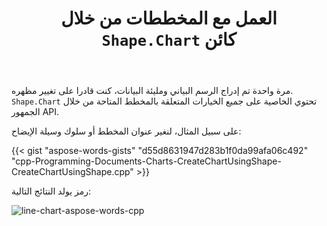 ﻿---
title: العمل مع المخططات من خلال `Shape.Chart` كائن
second_title: Aspose.Words ل C++
articleTitle: العمل مع المخططات من خلال `Shape.Chart` كائن
linktitle: العمل مع المخططات من خلال `Shape.Chart` كائن
description: "الرسوم البيانية في التفاصيل، كيف يرتبط الرسم البياني مع عقدة الشكل في Aspose.Words ل C++."
type: docs
weight: 10
url: /ar/cpp/working-with-charts-through-shape-chart-object/
---

مرة واحدة تم إدراج الرسم البياني ومليئة البيانات، كنت قادرا على تغيير مظهره. `Shape.Chart` تحتوي الخاصية على جميع الخيارات المتعلقة بالمخطط المتاحة من خلال الجمهور API.

على سبيل المثال، لنغير عنوان المخطط أو سلوك وسيلة الإيضاح:

{{< gist "aspose-words-gists" "d55d8631947d283b1f0da99afa06c492" "cpp-Programming-Documents-Charts-CreateChartUsingShape-CreateChartUsingShape.cpp" >}}

رمز يولد النتائج التالية:

![line-chart-aspose-words-cpp](working-with-charts-6.png)